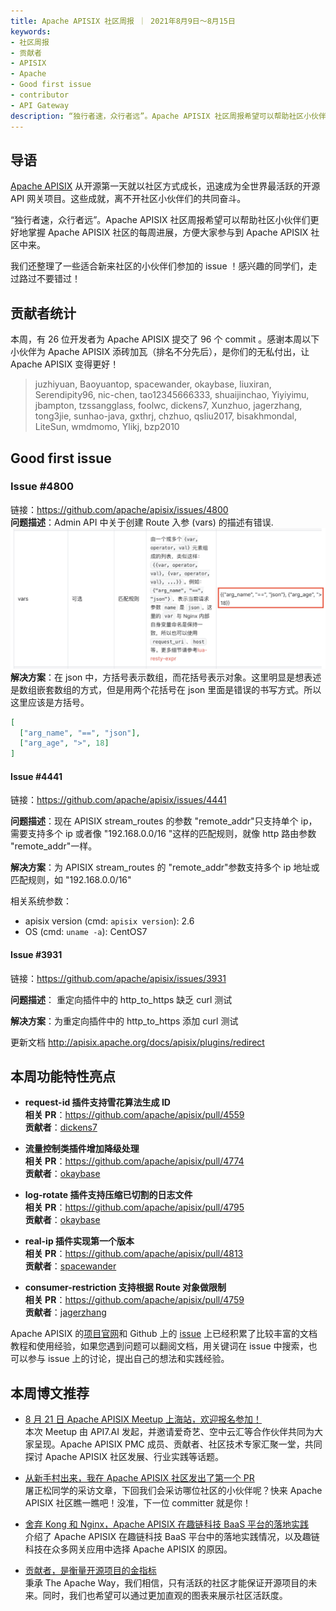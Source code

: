 ```yaml
---
title: Apache APISIX 社区周报 ｜ 2021年8月9日～8月15日
keywords:
- 社区周报
- 贡献者
- APISIX
- Apache
- Good first issue
- contributor
- API Gateway
description: “独行者速，众行者远”。Apache APISIX 社区周报希望可以帮助社区小伙伴们更好地掌握 Apache APISIX 社区的每周进展，方便大家参与到 Apache APISIX 社区中来。
---
```


<!--truncate-->

## 导语

[Apache APISIX](https://github.com/apache/apisix) 从开源第一天就以社区方式成长，迅速成为全世界最活跃的开源 API 网关项目。这些成就，离不开社区小伙伴们的共同奋斗。

“独行者速，众行者远”。Apache APISIX 社区周报希望可以帮助社区小伙伴们更好地掌握 Apache APISIX 社区的每周进展，方便大家参与到 Apache APISIX 社区中来。

我们还整理了一些适合新来社区的小伙伴们参加的 issue ！感兴趣的同学们，走过路过不要错过！

## 贡献者统计

本周，有 26 位开发者为 Apache APISIX 提交了 96 个 commit 。感谢本周以下小伙伴为 Apache APISIX 添砖加瓦（排名不分先后），是你们的无私付出，让 Apache APISIX 变得更好！

> juzhiyuan, Baoyuantop, spacewander, okaybase, liuxiran, Serendipity96, nic-chen, tao12345666333, shuaijinchao, Yiyiyimu, jbampton, tzssangglass, foolwc, dickens7, Xunzhuo, jagerzhang, tong3jie, sunhao-java, gxthrj, chzhuo, qsliu2017, bisakhmondal, LiteSun, wmdmomo, Ylikj, bzp2010

## Good first issue

### Issue #4800

链接：https://github.com/apache/apisix/issues/4800  
**问题描述**：Admin API 中关于创建 Route 入参 (vars) 的描述有错误.
![issue](../static/img/event_img/issue_photo.png)
**解决方案**：在 json 中，方括号表示数组，而花括号表示对象。这里明显是想表述是数组嵌套数组的方式，但是用两个花括号在 json 里面是错误的书写方式。所以这里应该是方括号。

```json
[
  ["arg_name", "==", "json"],
  ["arg_age", ">", 18]
]
```

#### Issue #4441

链接：https://github.com/apache/apisix/issues/4441

**问题描述**：现在 APISIX stream_routes 的参数 "remote_addr"只支持单个 ip，需要支持多个 ip 或者像 "192.168.0.0/16 "这样的匹配规则，就像 http 路由参数 "remote_addr"一样。

**解决方案**：为 APISIX stream_routes 的 "remote_addr"参数支持多个 ip 地址或匹配规则，如 "192.168.0.0/16"

相关系统参数：

- apisix version (cmd: `apisix version`): 2.6
- OS (cmd: `uname -a`): CentOS7

#### Issue #3931

链接：https://github.com/apache/apisix/issues/3931

**问题描述**： 重定向插件中的 http_to_https 缺乏 curl 测试

**解决方案**：为重定向插件中的 http_to_https 添加 curl 测试

更新文档 http://apisix.apache.org/docs/apisix/plugins/redirect

## 本周功能特性亮点

- **request-id 插件支持雪花算法生成 ID**  
  **相关 PR**：https://github.com/apache/apisix/pull/4559  
  **贡献者**：[dickens7](https://github.com/dickens7)

- **流量控制类插件增加降级处理**  
  **相关 PR**：https://github.com/apache/apisix/pull/4774  
  **贡献者**：[okaybase](https://github.com/okaybase)

- **log-rotate 插件支持压缩已切割的日志文件**  
  **相关 PR**：https://github.com/apache/apisix/pull/4795  
  **贡献者**：[okaybase](https://github.com/okaybase)

- **real-ip 插件实现第一个版本**  
  **相关 PR**：https://github.com/apache/apisix/pull/4813  
  **贡献者**：[spacewander](https://github.com/spacewander)

- **consumer-restriction 支持根据 Route 对象做限制**  
  **相关 PR**：https://github.com/apache/apisix/pull/4759  
  **贡献者**：[jagerzhang](https://github.com/jagerzhang)

Apache APISIX 的[项目官网](https://apisix.apache.org/)和 Github 上的 [issue](https://github.com/apache/apisix/issues?q=is%3Aissue+is%3Aopen+sort%3Aupdated-desc) 上已经积累了比较丰富的文档教程和使用经验，如果您遇到问题可以翻阅文档，用关键词在 issue 中搜索，也可以参与 issue 上的讨论，提出自己的想法和实践经验。

## 本周博文推荐

- [8 月 21 日 Apache APISIX Meetup 上海站，欢迎报名参加！](https://mp.weixin.qq.com/s/YIoc7XlgZIq0V-CyTDD2VA)  
  本次 Meetup 由 API7.AI 发起，并邀请爱奇艺、空中云汇等合作伙伴共同为大家呈现。Apache APISIX PMC 成员、贡献者、社区技术专家汇聚一堂，共同探讨 Apache APISIX 社区发展、行业实践等话题。

- [从新手村出来，我在 Apache APISIX 社区发出了第一个 PR](https://mp.weixin.qq.com/s/pyfBAHONGjkKJhwsjyhdUA)  
  屠正松同学的采访文章，下回我们会采访哪位社区的小伙伴呢？快来 Apache APISIX 社区瞧一瞧吧！没准，下一位 committer 就是你！

- [舍弃 Kong 和 Nginx，Apache APISIX 在趣链科技 BaaS 平台的落地实践](https://mp.weixin.qq.com/s/oARDFf_48X99MXBwoXcSHw)  
  介绍了 Apache APISIX 在趣链科技 BaaS 平台中的落地实践情况，以及趣链科技在众多网关应用中选择 Apache APISIX 的原因。

- [贡献者，是衡量开源项目的金指标](https://mp.weixin.qq.com/s/G1lQUdZ05_HlZLNcY9tflw)  
  秉承 The Apache Way，我们相信，只有活跃的社区才能保证开源项目的未来。同时，我们也希望可以通过更加直观的图表来展示社区活跃度。
